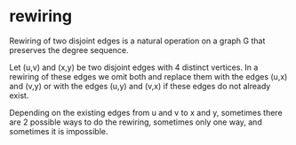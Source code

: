 # rewiring
Rewiring of two disjoint edges is a natural operation on a graph G that preserves the degree sequence.

Let (u,v) and (x,y) be two disjoint edges with 4 distinct vertices.
In a rewiring of these edges we omit both and replace them with the edges (u,x) and (v,y) or with the edges (u,y) and (v,x) if these edges do not already exist.

Depending on the existing edges from u and v to x and y, sometimes there are 2 possible ways to do the rewiring, sometimes only one way, and sometimes it is impossible.
